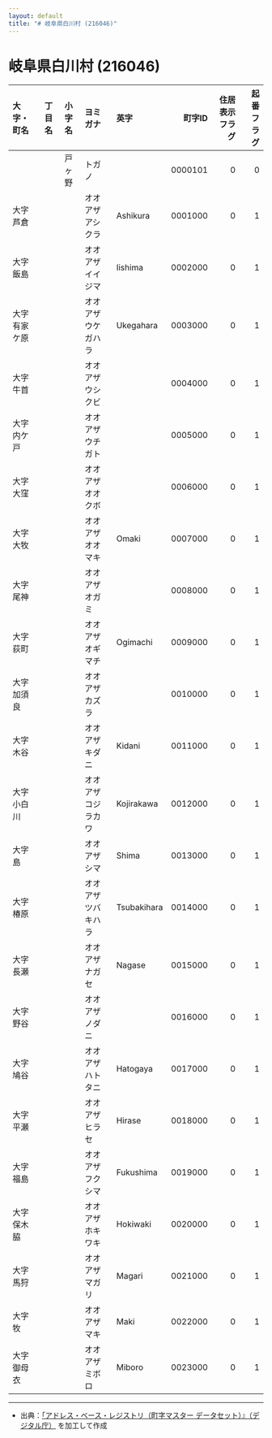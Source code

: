 ```yaml
---
layout: default
title: "# 岐阜県白川村 (216046)"
---
```


# 岐阜県白川村 (216046)

| 大字・町名 | 丁目名 | 小字名 | ヨミガナ | 英字 | 町字ID | 住居表示フラグ | 起番フラグ |
|:--------|:------|:------|:-----------------|:---------------------|--------:|----------:|--------:|
|  |  | 戸ヶ野 | トガノ |  | 0000101 | 0 | 0 |
| 大字芦倉 |  |  | オオアザアシクラ | Ashikura | 0001000 | 0 | 1 |
| 大字飯島 |  |  | オオアザイイジマ | Iishima | 0002000 | 0 | 1 |
| 大字有家ケ原 |  |  | オオアザウケガハラ | Ukegahara | 0003000 | 0 | 1 |
| 大字牛首 |  |  | オオアザウシクビ |  | 0004000 | 0 | 1 |
| 大字内ケ戸 |  |  | オオアザウチガト |  | 0005000 | 0 | 1 |
| 大字大窪 |  |  | オオアザオオクボ |  | 0006000 | 0 | 1 |
| 大字大牧 |  |  | オオアザオオマキ | Omaki | 0007000 | 0 | 1 |
| 大字尾神 |  |  | オオアザオガミ |  | 0008000 | 0 | 1 |
| 大字荻町 |  |  | オオアザオギマチ | Ogimachi | 0009000 | 0 | 1 |
| 大字加須良 |  |  | オオアザカズラ |  | 0010000 | 0 | 1 |
| 大字木谷 |  |  | オオアザキダニ | Kidani | 0011000 | 0 | 1 |
| 大字小白川 |  |  | オオアザコジラカワ | Kojirakawa | 0012000 | 0 | 1 |
| 大字島 |  |  | オオアザシマ | Shima | 0013000 | 0 | 1 |
| 大字椿原 |  |  | オオアザツバキハラ | Tsubakihara | 0014000 | 0 | 1 |
| 大字長瀬 |  |  | オオアザナガセ | Nagase | 0015000 | 0 | 1 |
| 大字野谷 |  |  | オオアザノダニ |  | 0016000 | 0 | 1 |
| 大字鳩谷 |  |  | オオアザハトタニ | Hatogaya | 0017000 | 0 | 1 |
| 大字平瀬 |  |  | オオアザヒラセ | Hirase | 0018000 | 0 | 1 |
| 大字福島 |  |  | オオアザフクシマ | Fukushima | 0019000 | 0 | 1 |
| 大字保木脇 |  |  | オオアザホキワキ | Hokiwaki | 0020000 | 0 | 1 |
| 大字馬狩 |  |  | オオアザマガリ | Magari | 0021000 | 0 | 1 |
| 大字牧 |  |  | オオアザマキ | Maki | 0022000 | 0 | 1 |
| 大字御母衣 |  |  | オオアザミボロ | Miboro | 0023000 | 0 | 1 |

---

- 出典：[「アドレス・ベース・レジストリ（町字マスター データセット）』（デジタル庁）](https://www.digital.go.jp/policies/base_registry_address/) を加工して作成